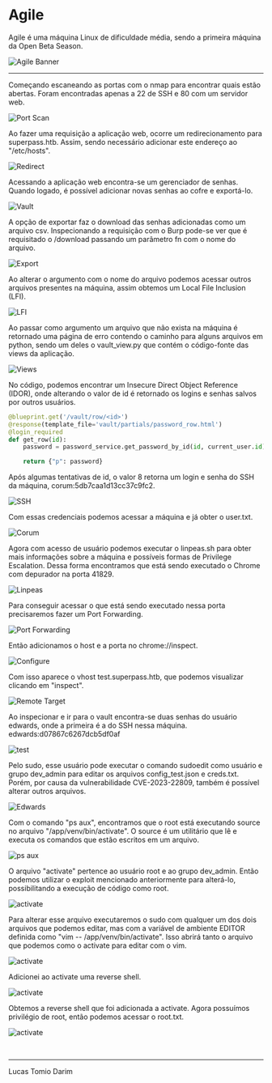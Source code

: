 # Agile

Agile é uma máquina Linux de dificuldade média, sendo a primeira máquina da Open Beta Season.

![Agile Banner](pics/0.png)

---

Começando escaneando as portas com o nmap para encontrar quais estão abertas. Foram encontradas apenas a 22 de SSH e 80 com um servidor web.

![Port Scan](pics/1.png)

Ao fazer uma requisição a aplicação web, ocorre um redirecionamento para superpass.htb. Assim, sendo necessário adicionar este endereço ao "/etc/hosts".

![Redirect](pics/2.png)

Acessando a aplicação web encontra-se um gerenciador de senhas. Quando logado, é possível adicionar novas senhas ao cofre e exportá-lo.

![Vault](pics/3.png)

A opção de exportar faz o download das senhas adicionadas como um arquivo csv. Inspecionando a requisição com o Burp pode-se ver que é requisitado o /download passando um parâmetro fn com o nome do arquivo. 

![Export](pics/4.png)

Ao alterar o argumento com o nome do arquivo podemos acessar outros arquivos presentes na máquina, assim obtemos um Local File Inclusion (LFI).

![LFI](pics/5.png)

Ao passar como argumento um arquivo que não exista na máquina é retornado uma página de erro contendo o caminho para alguns arquivos em python, sendo um deles o vault_view.py que contém o código-fonte das views da aplicação.

![Views](pics/6.png)

No código, podemos encontrar um Insecure Direct Object Reference (IDOR), onde alterando o valor de id é retornado os logins e senhas salvos por outros usuários.

```python
@blueprint.get('/vault/row/<id>')
@response(template_file='vault/partials/password_row.html')
@login_required
def get_row(id):
    password = password_service.get_password_by_id(id, current_user.id)

    return {"p": password}
```

Após algumas tentativas de id, o valor 8 retorna um login e senha do SSH da máquina, corum:5db7caa1d13cc37c9fc2.

![SSH](pics/7.png)

Com essas credenciais podemos acessar a máquina e já obter o user.txt.

![Corum](pics/8.png)

Agora com acesso de usuário podemos executar o linpeas.sh para obter mais informações sobre a máquina e possíveis formas de Privilege Escalation. Dessa forma encontramos que está sendo executado o Chrome com depurador na porta 41829.

![Linpeas](pics/9.png)

Para conseguir acessar o que está sendo executado nessa porta precisaremos fazer um Port Forwarding.

![Port Forwarding](pics/10.png)

Então adicionamos o host e a porta no chrome://inspect.

![Configure](pics/11.png)

Com isso aparece o vhost test.superpass.htb, que podemos visualizar clicando em "inspect".

![Remote Target](pics/12.png)

Ao inspecionar e ir para o vault encontra-se duas senhas do usuário edwards, onde a primeira é a do SSH nessa máquina. edwards:d07867c6267dcb5df0af

![test](pics/13.png)

Pelo sudo, esse usuário pode executar o comando sudoedit como usuário e grupo dev_admin para editar os arquivos config_test.json e creds.txt. Porém, por causa da vulnerabilidade CVE-2023-22809, também é possível alterar outros arquivos. 

![Edwards](pics/14.png)

Com o comando "ps aux", encontramos que o root está executando source no arquivo "/app/venv/bin/activate". O source é um utilitário que lê e executa os comandos que estão escritos em um arquivo. 

![ps aux](pics/15.png)

O arquivo "activate" pertence ao usuário root e ao  grupo dev_admin. Então podemos utilizar o exploit mencionado anteriormente para alterá-lo, possibilitando a execução de código como root.

![activate](pics/19.png)

Para alterar esse arquivo executaremos o sudo com qualquer um dos dois arquivos que podemos editar, mas com a variável de ambiente EDITOR definida como "vim -- /app/venv/bin/activate". Isso abrirá tanto o arquivo que podemos como o activate para editar com o vim.

![activate](pics/17.png)

Adicionei ao activate uma reverse shell.

![activate](pics/16.png)

Obtemos a reverse shell que foi adicionada a activate. Agora possuímos  privilégio de root, então podemos acessar o root.txt.

![activate](pics/18.png)

<br>

---
Lucas Tomio Darim